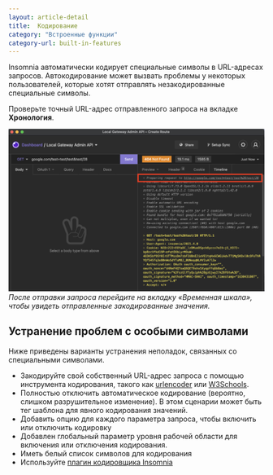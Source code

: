 ```yaml
---
layout: article-detail
title:  Кодирование
category: "Встроенные функции"
category-url: built-in-features
---
```


Insomnia автоматически кодирует специальные символы в URL-адресах запросов. Автокодирование может вызвать проблемы у некоторых пользователей, которые хотят отправлять незакодированные специальные символы.

Проверьте точный URL-адрес отправленного запроса на вкладке **Хронология**.

![Вкладка Временная шкала появляется на правой боковой панели после отправки запроса.](/assets/images/timeline-tab.png)
_После отправки запроса перейдите на вкладку «Временная шкала», чтобы увидеть отправленные закодированные значения._

## Устранение проблем с особыми символами

Ниже приведены варианты устранения неполадок, связанных со специальными символами.

* Закодируйте свой собственный URL-адрес запроса с помощью инструмента кодирования, такого как [urlencoder](https://www.urlencoder.org/) или [W3Schools](https://www.w3schools.com/tags/ref_urlencode.ASP).
* Полностью отключить автоматическое кодирование (вероятно, слишком разрушительное изменение). В этом сценарии может быть тег шаблона для явного кодирования значений.
* Добавить опцию для каждого параметра запроса, чтобы включить или отключить кодировку
* Добавлен глобальный параметр уровня рабочей области для включения или отключения кодирования.
* Иметь белый список символов для кодирования
* Используйте [плагин кодировщика Insomnia](https://github.com/sypbiz/insomnia-plugin-encode-uri)
